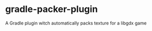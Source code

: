 gradle-packer-plugin
====================

A Gradle plugin witch automatically packs texture for a libgdx game
